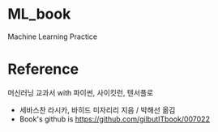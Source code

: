 # ML_book

Machine Learning Practice

# Reference

머신러닝 교과서 with 파이썬, 사이킷런, 텐서플로
* 세바스찬 라시카, 바히드 미자리리 지음 / 박해선 옮김
* Book's github is <https://github.com/gilbutITbook/007022>
